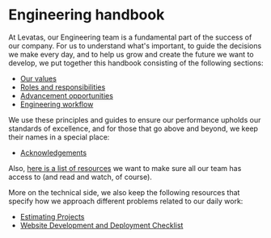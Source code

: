 # Engineering handbook

At Levatas, our Engineering team is a fundamental part of the success of our company. For us to understand what's important, to guide the decisions we make every day, and to help us grow and create the future we want to develop, we put together this handbook consisting of the following sections:

* [Our values](values.md)
* [Roles and responsibilities](roles-responsibilities.md)
* [Advancement opportunities](advancement-opportunities.md)
* [Engineering workflow](engineering-workflow.md)

We use these principles and guides to ensure our performance upholds our standards of excellence, and for those that go above and beyond, we keep their names in a special place:

* [Acknowledgements](acknowledgements.md)

Also, [here is a list of resources](resources.md) we want to make sure all our team has access to (and read and watch, of course).

More on the technical side, we also keep the following resources that specify how we approach different problems related to our daily work:

* [Estimating Projects](estimating-projects.md)
* [Website Development and Deployment Checklist](websites-checklist.md)

